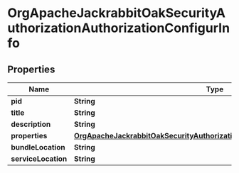 
# OrgApacheJackrabbitOakSecurityAuthorizationAuthorizationConfigurInfo

## Properties
Name | Type | Description | Notes
------------ | ------------- | ------------- | -------------
**pid** | **String** |  |  [optional]
**title** | **String** |  |  [optional]
**description** | **String** |  |  [optional]
**properties** | [**OrgApacheJackrabbitOakSecurityAuthorizationAuthorizationConfigurProperties**](OrgApacheJackrabbitOakSecurityAuthorizationAuthorizationConfigurProperties.md) |  |  [optional]
**bundleLocation** | **String** |  |  [optional]
**serviceLocation** | **String** |  |  [optional]



